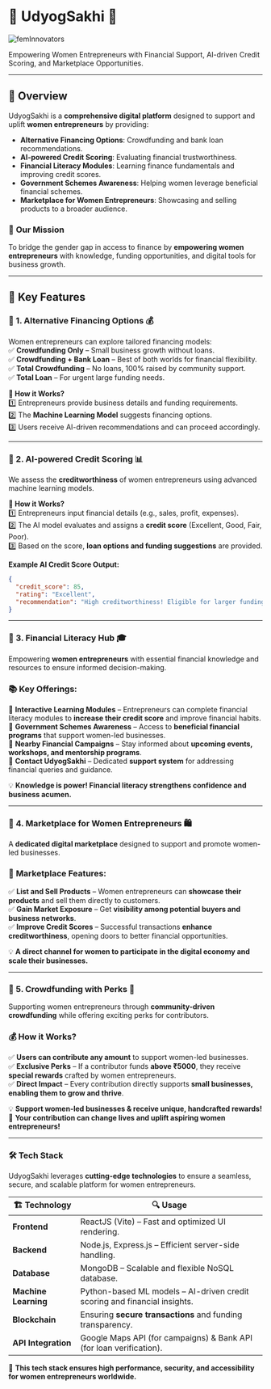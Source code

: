 # 🌟 UdyogSakhi 🚀  

![femInnovators](https://media.hackerearth.com/media/hackathon/access-dev-ideathon/images/6ead9afafd-he_banner_2.png)

Empowering Women Entrepreneurs with Financial Support, AI-driven Credit Scoring, and Marketplace Opportunities.  

---

## 📖 **Overview**  
UdyogSakhi is a **comprehensive digital platform** designed to support and uplift **women entrepreneurs** by providing:  
- **Alternative Financing Options**: Crowdfunding and bank loan recommendations.  
- **AI-powered Credit Scoring**: Evaluating financial trustworthiness.  
- **Financial Literacy Modules**: Learning finance fundamentals and improving credit scores.  
- **Government Schemes Awareness**: Helping women leverage beneficial financial schemes.  
- **Marketplace for Women Entrepreneurs**: Showcasing and selling products to a broader audience.  

### 🎯 **Our Mission**  
To bridge the gender gap in access to finance by **empowering women entrepreneurs** with knowledge, funding opportunities, and digital tools for business growth.  

---

## 🚀 **Key Features**  

### 🔹 1. Alternative Financing Options 💰  
Women entrepreneurs can explore tailored financing models:  
✅ **Crowdfunding Only** – Small business growth without loans.  
✅ **Crowdfunding + Bank Loan** – Best of both worlds for financial flexibility.  
✅ **Total Crowdfunding** – No loans, 100% raised by community support.  
✅ **Total Loan** – For urgent large funding needs.  

**🔹 How it Works?**  
1️⃣ Entrepreneurs provide business details and funding requirements.  
2️⃣ The **Machine Learning Model** suggests financing options.  
3️⃣ Users receive AI-driven recommendations and can proceed accordingly.  

---

### 🔹 2. AI-powered Credit Scoring 📊  
We assess the **creditworthiness** of women entrepreneurs using advanced machine learning models.  

**🔹 How it Works?**  
1️⃣ Entrepreneurs input financial details (e.g., sales, profit, expenses).  
2️⃣ The AI model evaluates and assigns a **credit score** (Excellent, Good, Fair, Poor).  
3️⃣ Based on the score, **loan options and funding suggestions** are provided.  

**Example AI Credit Score Output:**  
```json
{
  "credit_score": 85,
  "rating": "Excellent",
  "recommendation": "High creditworthiness! Eligible for larger funding options."
}
```

---

### 🔹 3. Financial Literacy Hub 🎓  

Empowering **women entrepreneurs** with essential financial knowledge and resources to ensure informed decision-making.  

### 📚 **Key Offerings:**  
📌 **Interactive Learning Modules** – Entrepreneurs can complete financial literacy modules to **increase their credit score** and improve financial habits.  
📌 **Government Schemes Awareness** – Access to **beneficial financial programs** that support women-led businesses.  
📌 **Nearby Financial Campaigns** – Stay informed about **upcoming events, workshops, and mentorship programs**.  
📌 **Contact UdyogSakhi** – Dedicated **support system** for addressing financial queries and guidance.  

💡 **Knowledge is power! Financial literacy strengthens confidence and business acumen.**  

---

### 🔹 4. Marketplace for Women Entrepreneurs 🛍️  

A **dedicated digital marketplace** designed to support and promote women-led businesses.  

### 🌟 **Marketplace Features:**  
✅ **List and Sell Products** – Women entrepreneurs can **showcase their products** and sell them directly to customers.  
✅ **Gain Market Exposure** – Get **visibility among potential buyers and business networks**.  
✅ **Improve Credit Scores** – Successful transactions **enhance creditworthiness**, opening doors to better financial opportunities.  

💡 **A direct channel for women to participate in the digital economy and scale their businesses.**  

---

### 🔹 5. Crowdfunding with Perks 🎁  

Supporting women entrepreneurs through **community-driven crowdfunding** while offering exciting perks for contributors.  

### 💰 **How it Works?**  
✅ **Users can contribute any amount** to support women-led businesses.  
✅ **Exclusive Perks** – If a contributor funds **above ₹5000**, they receive **special rewards** crafted by women entrepreneurs.  
✅ **Direct Impact** – Every contribution directly supports **small businesses, enabling them to grow and thrive**.  

💡 **Support women-led businesses & receive unique, handcrafted rewards!**  
🚀 **Your contribution can change lives and uplift aspiring women entrepreneurs!**  

---


### 🛠 **Tech Stack**  

UdyogSakhi leverages **cutting-edge technologies** to ensure a seamless, secure, and scalable platform for women entrepreneurs.  

| 🏗 **Technology**   | 🔍 **Usage** |
|-------------------|------------|
| **Frontend**   | ReactJS (Vite) – Fast and optimized UI rendering. |
| **Backend**    | Node.js, Express.js – Efficient server-side handling. |
| **Database**   | MongoDB – Scalable and flexible NoSQL database. |
| **Machine Learning** | Python-based ML models – AI-driven credit scoring and financial insights. |
| **Blockchain** | Ensuring **secure transactions** and funding transparency. |
| **API Integration** | Google Maps API (for campaigns) & Bank API (for loan verification). |

🚀 **This tech stack ensures high performance, security, and accessibility for women entrepreneurs worldwide.**  


